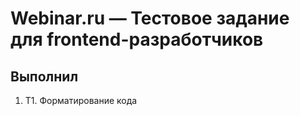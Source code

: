 # Webinar.ru — Тестовое задание для frontend-разработчиков

## Выполнил

1. T1. Форматирование кода
